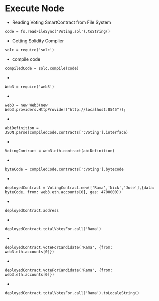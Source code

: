 # Execute Node

* Reading Voting SmartContract from File System 
```
code = fs.readFileSync('Voting.sol').toString()
```

* Getting Solidity Complier
```
solc = require('solc')
```

* compile code
```
compiledCode = solc.compile(code)
```


* 
```
Web3 = require('web3')
```
* 
```
web3 = new Web3(new Web3.providers.HttpProvider("http://localhost:8545"));
```
* 
```
abiDefinition = JSON.parse(compiledCode.contracts[':Voting'].interface)
```
* 
```
VotingContract = web3.eth.contract(abiDefinition)
```
* 
```
byteCode = compiledCode.contracts[':Voting'].bytecode
```
* 
```
deployedContract = VotingContract.new(['Rama','Nick','Jose'],{data: byteCode, from: web3.eth.accounts[0], gas: 4700000})
```
* 
```
deployedContract.address
```
* 
```
deployedContract.totalVotesFor.call('Rama')
```
* 
```
deployedContract.voteForCandidate('Rama', {from: web3.eth.accounts[0]})
```
* 
```
deployedContract.voteForCandidate('Rama', {from: web3.eth.accounts[0]})
```
* 
```
deployedContract.totalVotesFor.call('Rama').toLocaleString()
```
